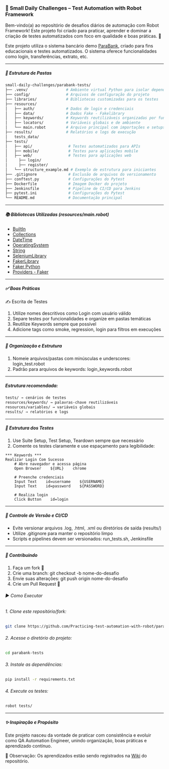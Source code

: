 ### 🧪 Small Daily Challenges – Test Automation with Robot Framework

Bem-vindo(a) ao repositório de desafios diários de automação com Robot Framework!
Este projeto foi criado para praticar, aprender e dominar a criação de testes automatizados com foco em qualidade e boas práticas. 💪

Este projeto utiliza o sistema bancário demo [ParaBank](https://parabank.parasoft.com/parabank/index.htm), criado para fins educacionais e testes automatizados. O sistema oferece funcionalidades como login, transferências, extrato, etc.

--- 

##### 📁 Estrutura de Pastas
```bash
small-daily-challenges/parabank-tests/
├── .venv/                 # Ambiente virtual Python para isolar dependências
├── config/                # Arquivos de configuração do projeto
├── libraries/             # Bibliotecas customizadas para os testes
├── resources/
│   ├── auth/              # Dados de login e credenciais
│   ├── data/              # Dados Fake - Fakelibrary 
│   ├── keywords/          # Keywords reutilizáveis organizadas por funcionalidade
│   ├── locators/          # Variáveis globais e de ambiente
│   └── main.robot         # Arquivo principal com importações e setups
├── results/               # Relatórios e logs de execução
│   tests_data/            
├── tests/
│   ├── api/                # Testes automatizados para APIs
│   ├── mobile/             # Testes para aplicações mobile
│   ├── web/                # Testes para aplicações web
│     ├── login/
│     ├── register/
│   └── structure_example.md # Exemplo de estrutura para iniciantes
├── .gitignore              # Exclusão de arquivos do versionamento
├── conftest.py             # Configurações do Pytest
├── Dockerfile              # Imagem Docker do projeto
├── Jenkinsfile             # Pipeline de CI/CD para Jenkins
├── pytest.ini              # Configurações do Pytest
└── README.md               # Documentação principal
```
---
##### 📚 Bibliotecas Utilizadas (resources/main.robot)
- [BuiltIn](https://robotframework.org/robotframework/latest/libraries/BuiltIn.html)
- [Collections](https://robotframework.org/robotframework/latest/libraries/Collections.html)
- [DateTime](https://robotframework.org/robotframework/latest/libraries/DateTime.html)
- [OperatingSystem](https://robotframework.org/robotframework/latest/libraries/OperatingSystem.html)
- [String](https://robotframework.org/robotframework/latest/libraries/String.html)
- [SeleniumLibrary](https://robotframework.org/SeleniumLibrary/SeleniumLibrary.html)
- [FakerLibrary](https://github.com/guykisel/robotframework-faker)
- [Faker Python](https://faker.readthedocs.io/en/master/)
- [Providers - Faker](https://faker.readthedocs.io/en/master/providers.html)

---
##### ✅ Boas Práticas
✍️ Escrita de Testes

   1. Utilize nomes descritivos como Login com usuário válido
   2. Separe testes por funcionalidades e organize em pastas temáticas
   3. Reutilize Keywords sempre que possível
   4. Adicione tags como smoke, regression, login para filtros em execuções

--- 
##### 📐 Organização e Estrutura

   1. Nomeie arquivos/pastas com minúsculas e underscores: login_test.robot
   2. Padrão para arquivos de keywords: login_keywords.robot
--- 
##### Estrutura recomendada:

```bash
tests/ → cenários de testes
resources/keywords/ → palavras-chave reutilizáveis
resources/variables/ → variáveis globais
results/ → relatórios e logs
```
---
##### 🧪 Estrutura dos Testes

   1. Use Suite Setup, Test Setup, Teardown sempre que necessário
   2. Comente os testes claramente e use espaçamento para legibilidade:

```robot
*** Keywords ***
Realizar Login Com Sucesso
    # Abre navegador e acessa página
    Open Browser    ${URL}    chrome

    # Preenche credenciais
    Input Text    id=username    ${USERNAME}
    Input Text    id=password    ${PASSWORD}

    # Realiza login
    Click Button    id=login
```
---
##### 🔄 Controle de Versão e CI/CD

   * Evite versionar arquivos .log, .html, .xml ou diretórios de saída (results/)
   * Utilize .gitignore para manter o repositório limpo
   * Scripts e pipelines devem ser versionados: run_tests.sh, Jenkinsfile
---
##### 🤝 Contribuindo

   1. Faça um fork 🍴
   2. Crie uma branch: git checkout -b nome-do-desafio
   3. Envie suas alterações: git push origin nome-do-desafio
   4. Crie um Pull Request 🚀

###### ▶️ Como Executar

###### 1. Clone este repositório/fork:
```bash
git clone https://github.com/Practicing-test-automation-with-robot/parabank-tests.git
```

###### 2. Acesse o diretório do projeto:
```bash
cd parabank-tests
```

###### 3. Instale as dependências:
```bash
pip install -r requirements.txt
```

###### 4. Execute os testes:
```bash
robot tests/
```

--- 
##### ✨ Inspiração e Propósito

Este projeto nasceu da vontade de praticar com consistência e evoluir como QA Automation Engineer, unindo organização, boas práticas e aprendizado contínuo.

📌 Observação: Os aprendizados estão sendo registrados na [Wiki](https://github.com/Practicing-test-automation-with-robot/parabank-tests/wiki) do repositório.
